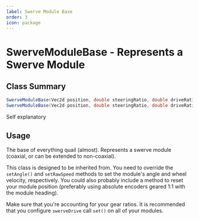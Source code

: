 ```yaml
---
label: Swerve Module Base
order: 3
icon: package
---
```


# SwerveModuleBase - Represents a Swerve Module

## Class Summary
```java
SwerveModuleBase(Vec2d position, double steeringRatio, double driveRatio);
SwerveModuleBase(Vec2d position, double steeringRatio, double driveRatio, boolean optimized);
```
Self explanatory

## Usage
The base of everything quail (almost). Represents a swerve module (coaxial, or can be extended to non-coaxial).

This class is designed to be inherited from. You need to override the `setAngle()` and `setRawSpeed` methods to set the module's angle and wheel velocity, respectively. You could also probably include a method to reset your module position (preferably using absolute encoders geared 1:1 with the module heading).

Make sure that you're accounting for your gear ratios. It is recommended that you configure `swerveDrive` call `set()` on all of your modules.
